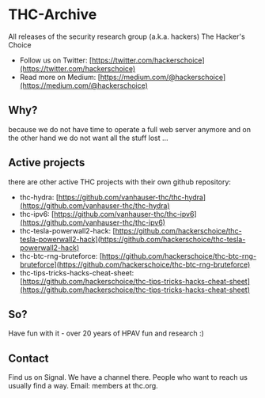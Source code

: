 # THC-Archive

All releases of the security research group (a.k.a. hackers) The Hacker's Choice

 * Follow us on Twitter: [https://twitter.com/hackerschoice](https://twitter.com/hackerschoice)
 * Read more on Medium: [https://medium.com/@hackerschoice](https://medium.com/@hackerschoice)


## Why?

because we do not have time to operate a full web server anymore and on the other hand we do not want all the stuff lost ...


## Active projects

there are other active THC projects with their own github repository:

 * thc-hydra: [https://github.com/vanhauser-thc/thc-hydra](https://github.com/vanhauser-thc/thc-hydra)
 * thc-ipv6: [https://github.com/vanhauser-thc/thc-ipv6](https://github.com/vanhauser-thc/thc-ipv6)
 * thc-tesla-powerwall2-hack: [https://github.com/hackerschoice/thc-tesla-powerwall2-hack](https://github.com/hackerschoice/thc-tesla-powerwall2-hack)
 * thc-btc-rng-bruteforce: [https://github.com/hackerschoice/thc-btc-rng-bruteforce](https://github.com/hackerschoice/thc-btc-rng-bruteforce)
 * thc-tips-tricks-hacks-cheat-sheet: [https://github.com/hackerschoice/thc-tips-tricks-hacks-cheat-sheet](https://github.com/hackerschoice/thc-tips-tricks-hacks-cheat-sheet)


## So?

Have fun with it - over 20 years of HPAV fun and research :)

## Contact

Find us on Signal. We have a channel there. People who want to reach us usually find a way.
Email: members at thc.org.
